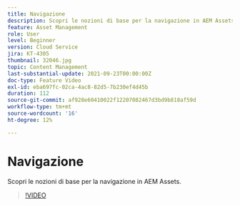 ```yaml
---
title: Navigazione
description: Scopri le nozioni di base per la navigazione in AEM Assets.
feature: Asset Management
role: User
level: Beginner
version: Cloud Service
jira: KT-4305
thumbnail: 32046.jpg
topic: Content Management
last-substantial-update: 2021-09-23T00:00:00Z
doc-type: Feature Video
exl-id: eba697fc-02ca-4ac8-82d5-7b230ef4d45b
duration: 112
source-git-commit: af928e60410022f12207082467d3bd9b818af59d
workflow-type: tm+mt
source-wordcount: '16'
ht-degree: 12%

---
```


# Navigazione

Scopri le nozioni di base per la navigazione in AEM Assets.

>[!VIDEO](https://video.tv.adobe.com/v/32046?quality=12&learn=on)
